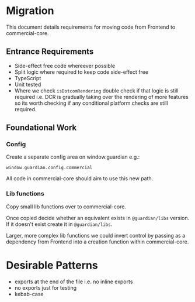 # Migration

This document details requirements for moving code from Frontend to commercial-core.

## Entrance Requirements

- Side-effect free code whereever possible
- Split logic where required to keep code side-effect free
- TypeScript
- Unit tested
- Where we check `isDotcomRendering` double check if that logic is still required i.e. DCR is gradually taking over the rendering of more features so its worth checking if any conditional platform checks are still required.

## Foundational Work

### Config

Create a separate config area on window.guardian e.g.:

`window.guardian.config.commercial`

All code in commercial-core should aim to use this new path.

### Lib functions

Copy small lib functions over to commercial-core.

Once copied decide whether an equivalent exists in `@guardian/libs` version. If it doesn't exist create it in `@guardian/libs`.

Larger, more complex lib functions we could invert control by passing as a dependency from Frontend into a creation function within commercial-core.

# Desirable Patterns

- exports at the end of the file i.e. no inline exports
- no exports just for testing
- kebab-case

